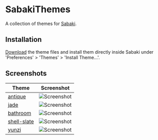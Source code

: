 # SabakiThemes

A collection of themes for [Sabaki](https://github.com/SabakiHQ/Sabaki).

## Installation

[Download](https://github.com/billhails/SabakiThemes/releases) the theme files and install them directly inside Sabaki
under 'Preferences' > 'Themes' > 'Install Theme...'.

## Screenshots

| Theme                          | Screenshot                                              |
| ------------------------------ | ------------------------------------------------------- |
| [antique](antique)             | ![Screenshot](antique/AntiqueScreenshot.png)            |
| [jade](jade)                   | ![Screenshot](jade/JadeScreenshot.png)                  |
| [bathroom](bathroom)           | ![Screenshot](bathroom/BathroomScreenshot.png)          |
| [shell-slate](shell-slate)     | ![Screenshot](shell-slate/ShellSlateScreenshot.png)     |
| [yunzi](yunzi)                 | ![Screenshot](yunzi/YunziScreenshot.png)                |
